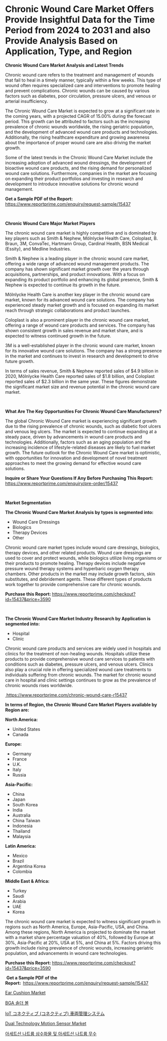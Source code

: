 <p><h1>Chronic Wound Care Market Offers Provide Insightful Data for the Time Period from 2024 to 2031 and also Provide Analysis Based on Application, Type, and Region</h1></p><p><strong>Chronic Wound Care Market Analysis and Latest Trends</strong></p>
<p><p>Chronic wound care refers to the treatment and management of wounds that fail to heal in a timely manner, typically within a few weeks. This type of wound often requires specialized care and interventions to promote healing and prevent complications. Chronic wounds can be caused by various factors such as diabetes, poor circulation, pressure ulcers, and venous or arterial insufficiency.</p><p>The Chronic Wound Care Market is expected to grow at a significant rate in the coming years, with a projected CAGR of 15.00% during the forecast period. This growth can be attributed to factors such as the increasing prevalence of chronic wounds worldwide, the rising geriatric population, and the development of advanced wound care products and technologies. Additionally, the rising healthcare expenditure and growing awareness about the importance of proper wound care are also driving the market growth.</p><p>Some of the latest trends in the Chronic Wound Care Market include the increasing adoption of advanced wound dressings, the development of bioactive wound care products, and the rising demand for personalized wound care solutions. Furthermore, companies in the market are focusing on expanding their product portfolios and investing in research and development to introduce innovative solutions for chronic wound management.</p></p>
<p><strong>Get a Sample PDF of the Report:&nbsp;</strong> <a href="https://www.reportprime.com/enquiry/request-sample/15437">https://www.reportprime.com/enquiry/request-sample/15437</a></p>
<p>&nbsp;</p>
<p><strong>Chronic Wound Care Major Market Players</strong></p>
<p><p>The chronic wound care market is highly competitive and is dominated by key players such as Smith & Nephew, Mölnlycke Health Care, Coloplast, B. Braun, 3M, ConvaTec, Hartmann Group, Cardinal Health, BSN Medical (Essity), and Medline Industries.</p><p>Smith & Nephew is a leading player in the chronic wound care market, offering a wide range of advanced wound management products. The company has shown significant market growth over the years through acquisitions, partnerships, and product innovations. With a focus on expanding its product portfolio and enhancing its global presence, Smith & Nephew is expected to continue its growth in the future.</p><p>Mölnlycke Health Care is another key player in the chronic wound care market, known for its advanced wound care solutions. The company has experienced steady market growth and is focused on expanding its market reach through strategic collaborations and product launches.</p><p>Coloplast is also a prominent player in the chronic wound care market, offering a range of wound care products and services. The company has shown consistent growth in sales revenue and market share, and is expected to witness continued growth in the future.</p><p>3M is a well-established player in the chronic wound care market, known for its innovative wound care solutions. The company has a strong presence in the market and continues to invest in research and development to drive future growth.</p><p>In terms of sales revenue, Smith & Nephew reported sales of $4.9 billion in 2020, Mölnlycke Health Care reported sales of $1.8 billion, and Coloplast reported sales of $2.3 billion in the same year. These figures demonstrate the significant market size and revenue potential in the chronic wound care market.</p></p>
<p>&nbsp;</p>
<p><strong>What Are The Key Opportunities For Chronic Wound Care Manufacturers?</strong></p>
<p><p>The global Chronic Wound Care market is experiencing significant growth due to the rising prevalence of chronic wounds, such as diabetic foot ulcers and venous leg ulcers. The market is expected to continue expanding at a steady pace, driven by advancements in wound care products and technologies. Additionally, factors such as an aging population and the increasing incidence of lifestyle-related diseases are likely to fuel market growth. The future outlook for the Chronic Wound Care market is optimistic, with opportunities for innovation and development of novel treatment approaches to meet the growing demand for effective wound care solutions.</p></p>
<p><strong>Inquire or Share Your Questions If Any Before Purchasing This Report:</strong> <a href="https://www.reportprime.com/enquiry/pre-order/15437">https://www.reportprime.com/enquiry/pre-order/15437</a></p>
<p>&nbsp;</p>
<p><strong>Market Segmentation</strong></p>
<p><strong>The Chronic Wound Care Market Analysis by types is segmented into:</strong></p>
<p><ul><li>Wound Care Dressings</li><li>Biologics</li><li>Therapy Devices</li><li>Other</li></ul></p>
<p><p>Chronic wound care market types include wound care dressings, biologics, therapy devices, and other related products. Wound care dressings are used to cover and protect wounds, while biologics utilize living organisms or their products to promote healing. Therapy devices include negative pressure wound therapy systems and hyperbaric oxygen therapy chambers. Other products in the market may include growth factors, skin substitutes, and debridement agents. These different types of products work together to provide comprehensive care for chronic wounds.</p></p>
<p><strong>Purchase this Report:&nbsp;</strong><a href="https://www.reportprime.com/checkout?id=15437&price=3590">https://www.reportprime.com/checkout?id=15437&price=3590</a></p>
<p>&nbsp;</p>
<p><strong>The Chronic Wound Care Market Industry Research by Application is segmented into:</strong></p>
<p><ul><li>Hospital</li><li>Clinic</li></ul></p>
<p><p>Chronic wound care products and services are widely used in hospitals and clinics for the treatment of non-healing wounds. Hospitals utilize these products to provide comprehensive wound care services to patients with conditions such as diabetes, pressure ulcers, and venous ulcers. Clinics also play a crucial role in offering specialized wound care treatments to individuals suffering from chronic wounds. The market for chronic wound care in hospital and clinic settings continues to grow as the prevalence of chronic wounds rises worldwide.</p></p>
<p><a href="https://www.reportprime.com/chronic-wound-care-r15437">&nbsp;https://www.reportprime.com/chronic-wound-care-r15437</a></p>
<p><strong>In terms of Region, the Chronic Wound Care Market Players available by Region are:</strong></p>
<p>
    <p> <strong> North America: </strong>
        <ul>
            <li>United States</li>
            <li>Canada</li>
        </ul>
        </p> 
    <p> <strong> Europe: </strong>
        <ul>
            <li>Germany</li>
            <li>France</li>
            <li>U.K.</li>
            <li>Italy</li>
            <li>Russia</li>
        </ul>
        </p> 
    <p> <strong> Asia-Pacific: </strong>
        <ul>
            <li>China</li>
            <li>Japan</li>
            <li>South Korea</li>
            <li>India</li>
            <li>Australia</li>
            <li>China Taiwan</li>
            <li>Indonesia</li>
            <li>Thailand</li>
            <li>Malaysia</li>
        </ul>
        </p> 
    <p> <strong> Latin America: </strong>
        <ul>
            <li>Mexico</li>
            <li>Brazil</li>
            <li>Argentina Korea</li>
            <li>Colombia</li>
        </ul>
        </p> 
    <p> <strong> Middle East & Africa: </strong>
        <ul>
            <li>Turkey</li>
            <li>Saudi</li>
            <li>Arabia</li>
            <li>UAE</li>
            <li>Korea</li>
        </ul>
    </p>
    </p>
<p><p>The chronic wound care market is expected to witness significant growth in regions such as North America, Europe, Asia-Pacific, USA, and China. Among these regions, North America is projected to dominate the market with a market share percentage valuation of 40%, followed by Europe at 30%, Asia-Pacific at 20%, USA at 5%, and China at 5%. Factors driving this growth include rising prevalence of chronic wounds, increasing geriatric population, and advancements in wound care technologies.</p></p>
<p><strong>Purchase this Report: </strong><a href="https://www.reportprime.com/checkout?id=15437&price=3590">https://www.reportprime.com/checkout?id=15437&price=3590</a></p>
<p>&nbsp;<strong>Get a Sample PDF of the Report:&nbsp;&nbsp;</strong><a href="https://www.reportprime.com/enquiry/request-sample/15437">https://www.reportprime.com/enquiry/request-sample/15437</a></p>
<p><strong></strong></p>
<p><p><a href="https://issuu.com/reportprime-2/docs/ear-cushion-market-size-2030.pptx">Ear Cushion Market</a></p><p><a href="https://github.com/CliftonFisher9067/Market-Research-Report-List-1/blob/main/511641876125.md">BGA 솔더 볼</a></p><p><a href="https://github.com/EmoryYundt1935/Market-Research-Report-List-1/blob/main/233841181709.md">IoT コネクティブ (コネクティブ) 車両管理システム</a></p><p><a href="https://www.linkedin.com/pulse/dual-technology-motion-sensor-market-size-reveals-best-marketing-ujnee">Dual Technology Motion Sensor Market</a></p><p><a href="https://github.com/fernandotryO5lson96765/Market-Research-Report-List-1/blob/main/792882376126.md">아세트산 나트륨 삼수화물 및 아세트산 나트륨 무수</a></p></p>